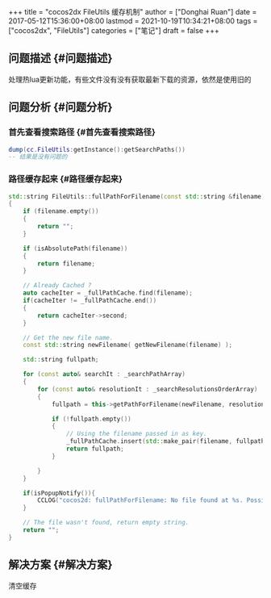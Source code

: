 +++
title = "cocos2dx FileUtils 缓存机制"
author = ["Donghai Ruan"]
date = 2017-05-12T15:36:00+08:00
lastmod = 2021-10-19T10:34:21+08:00
tags = ["cocos2dx", "FileUtils"]
categories = ["笔记"]
draft = false
+++

## 问题描述 {#问题描述}

处理热lua更新功能，有些文件没有没有获取最新下载的资源，依然是使用旧的


## 问题分析 {#问题分析}


### 首先查看搜索路径 {#首先查看搜索路径}

```lua
dump(cc.FileUtils:getInstance():getSearchPaths())
-- 结果是没有问题的
```


### 路径缓存起来 {#路径缓存起来}

```C++
std::string FileUtils::fullPathForFilename(const std::string &filename) const
{
    if (filename.empty())
    {
        return "";
    }

    if (isAbsolutePath(filename))
    {
        return filename;
    }

    // Already Cached ?
    auto cacheIter = _fullPathCache.find(filename);
    if(cacheIter != _fullPathCache.end())
    {
        return cacheIter->second;
    }

    // Get the new file name.
    const std::string newFilename( getNewFilename(filename) );

    std::string fullpath;

    for (const auto& searchIt : _searchPathArray)
    {
        for (const auto& resolutionIt : _searchResolutionsOrderArray)
        {
            fullpath = this->getPathForFilename(newFilename, resolutionIt, searchIt);

            if (!fullpath.empty())
            {
                // Using the filename passed in as key.
                _fullPathCache.insert(std::make_pair(filename, fullpath));
                return fullpath;
            }

        }
    }

    if(isPopupNotify()){
        CCLOG("cocos2d: fullPathForFilename: No file found at %s. Possible missing file.", filename.c_str());
    }

    // The file wasn't found, return empty string.
    return "";
}

```


## 解决方案 {#解决方案}

清空缓存
